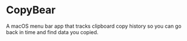 # CopyBear
A macOS menu bar app that tracks clipboard copy history so you can go back in time and find data you copied.
